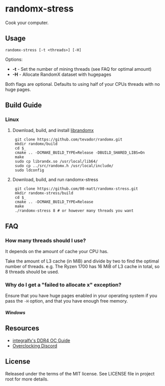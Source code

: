 # randomx-stress

Cook your computer.

## Usage

    randomx-stress [-t <threads>] [-H]

Options:

* **-t** - Set the number of mining threads (see FAQ for optimal amount)
* **-H** - Allocate RandomX dataset with hugepages

Both flags are optional.
Defaults to using half of your CPUs threads with no huge pages.

## Build Guide

### Linux

1. Download, build, and install
   [librandomx](https://github.com/tevador/randomx)

        git clone https://github.com/tevador/randomx.git
        mkdir randomx/build
        cd $_
        cmake .. -DCMAKE_BUILD_TYPE=Release -DBUILD_SHARED_LIBS=On
        make
        sudo cp librandx.so /usr/local/lib64/
        sudo cp ../src/randomx.h /usr/local/include/
        sudo ldconfig

2. Download, build, and run randomx-stress

        git clone https://github.com/00-matt/randomx-stress.git
        mkdir randomx-stress/build
        cd $_
        cmake .. -DCMAKE_BUILD_TYPE=Release
        make
        ./randomx-stress 8 # or however many threads you want

## FAQ

### How many threads should I use?

It depends on the amount of cache your CPU has.

Take the amount of L3 cache (in MiB) and divide by two to find the optimal
number of threads.
e.g. The Ryzen 1700 has 16 MiB of L3 cache in total, so 8 threads should be
used.

### Why do I get a "failed to allocate x" exception?

Ensure that you have huge pages enabled in your operating system if
you pass the `-H` option, and that you have enough free memory.

##### Windows

## Resources

* [integralfx's DDR4 OC Guide](https://github.com/integralfx/MemTestHelper/blob/oc-guide/DDR4%20OC%20Guide.md)
* [Overclocking Discord](https://discord.gg/pRTpebr)

## License

Released under the terms of the MIT license.
See LICENSE file in project root for more details.
